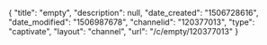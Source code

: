{
    "title": "empty",
    "description": null,
    "date_created": "1506728616",
    "date_modified": "1506987678",
    "channelid": "120377013",
    "type": "captivate",
    "layout": "channel",
    "url": "\/c\/empty\/120377013"
}